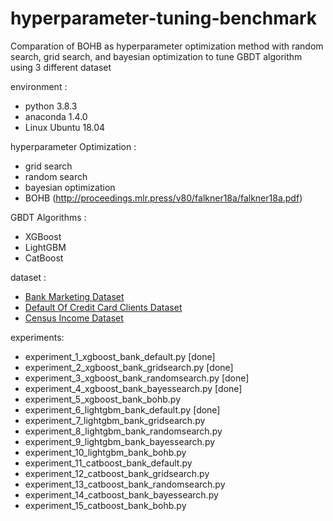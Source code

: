 # hyperparameter-tuning-benchmark
Comparation of BOHB as hyperparameter optimization method with random search, grid search, and bayesian optimization to tune GBDT algorithm using 3 different dataset 

environment : 
- python 3.8.3
- anaconda 1.4.0
- Linux Ubuntu 18.04 

hyperparameter Optimization : 
- grid search
- random search
- bayesian optimization 
- BOHB (http://proceedings.mlr.press/v80/falkner18a/falkner18a.pdf) 

GBDT Algorithms : 
- XGBoost 
- LightGBM
- CatBoost 

dataset : 
- [Bank Marketing Dataset](https://archive.ics.uci.edu/ml/datasets/Bank+Marketing)
- [Default Of Credit Card Clients Dataset](https://archive.ics.uci.edu/ml/datasets/default+of+credit+card+clients)
- [Census Income Dataset](http://archive.ics.uci.edu/ml/datasets/Census+Income)

experiments:
- experiment_1_xgboost_bank_default.py [done]
- experiment_2_xgboost_bank_gridsearch.py [done]
- experiment_3_xgboost_bank_randomsearch.py [done]
- experiment_4_xgboost_bank_bayessearch.py [done]
- experiment_5_xgboost_bank_bohb.py
- experiment_6_lightgbm_bank_default.py [done]
- experiment_7_lightgbm_bank_gridsearch.py
- experiment_8_lightgbm_bank_randomsearch.py
- experiment_9_lightgbm_bank_bayessearch.py
- experiment_10_lightgbm_bank_bohb.py
- experiment_11_catboost_bank_default.py 
- experiment_12_catboost_bank_gridsearch.py
- experiment_13_catboost_bank_randomsearch.py
- experiment_14_catboost_bank_bayessearch.py
- experiment_15_catboost_bank_bohb.py